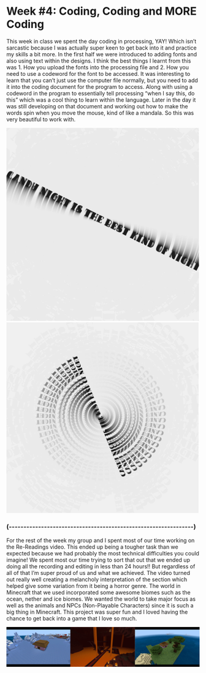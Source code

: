# Week #4: Coding, Coding and MORE Coding 

This week in class we spent the day coding in processing, YAY! Which isn’t sarcastic because I was actually super keen to get back into it and practice my skills a bit more. In the first half we were introduced to adding fonts and also using text within the designs. I think the best things I learnt from this was 1. How you upload the fonts into the processing file and 2. How you need to use a codeword for the font to be accessed. It was interesting to learn that you can’t just use the computer file normally, but you need to add it into the coding document for the program to access. Along with using a codeword in the program to essentially tell processing “when I say this, do this” which was a cool thing to learn within the language. Later in the day it was still developing on that document and working out how to make the words spin when you move the mouse, kind of like a mandala. So this was very beautiful to work with. 

<img src="coding w3 1.png"> <img src="coding w3 2.png">

### (---------------------------------------------------------------) ###

For the rest of the week my group and I spent most of our time working on the Re-Readings video. This ended up being a tougher task than we expected because we had probably the most technical difficulties you could imagine! We spent most our time trying to sort that out that we ended up doing all the recording and editing in less than 24 hours!! But regardless of all of that I’m super proud of us and what we achieved. The video turned out really well creating a melancholy interpretation of the section which helped give some variation from it being a horror genre. The world in Minecraft that we used incorporated some awesome biomes such as the ocean, nether and ice biomes. We wanted the world to take major focus as well as the animals and NPCs (Non-Playable Characters) since it is such a big thing in Minecraft. This project was super fun and I loved having the chance to get back into a game that I love so much.   

<img src="minecraft-biomes.png">

